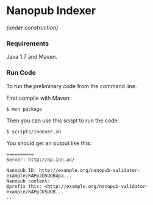 Nanopub Indexer
===============

_(under construction)_


### Requirements

Java 1.7 and Maven.


### Run Code

To run the preliminary code from the command line.

First compile with Maven:

    $ mvn package

Then you can use this script to run the code:

    $ scripts/Indexer.sh

You should get an output like this:

    ==========
    Server: http://np.inn.ac/
    
    Nanopub ID: http://example.org/nanopub-validator-example/RAPpJU5UOB4pa...
    Nanopub content:
    @prefix this: <http://example.org/nanopub-validator-example/RAPpJU5UOB...
    ...
